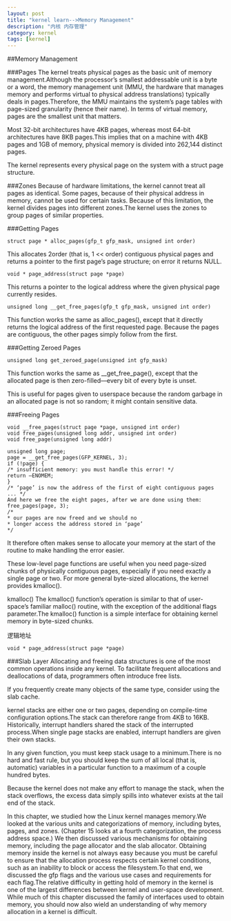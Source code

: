 ```yaml
---
layout: post
title: "kernel learn-->Memory Management"
description: "内核 内存管理"
category: kernel
tags: [kernel]
---
```


##Memory Management

###Pages
The kernel treats physical pages as the basic unit of memory management.Although the
processor’s smallest addressable unit is a byte or a word, the memory management unit
(MMU, the hardware that manages memory and performs virtual to physical address
translations) typically deals in pages.Therefore, the MMU maintains the system’s page
tables with page-sized granularity (hence their name). In terms of virtual memory, pages
are the smallest unit that matters.

Most 32-bit architectures have 4KB pages, whereas most 64-bit architectures have 8KB pages.This implies that on a machine with 4KB pages and 1GB of memory, physical memory is divided into 262,144 distinct pages.

The kernel represents every physical page on the system with a struct page structure.

###Zones
Because of hardware limitations, the kernel cannot treat all pages as identical. Some pages,
because of their physical address in memory, cannot be used for certain tasks. Because of
this limitation, the kernel divides pages into different zones.The kernel uses the zones to
group pages of similar properties.

###Getting Pages

```
struct page * alloc_pages(gfp_t gfp_mask, unsigned int order)
```

This allocates 2order (that is, 1 << order) contiguous physical pages and returns a
pointer to the first page’s page structure; on error it returns NULL.

```
void * page_address(struct page *page)
```

This returns a pointer to the logical address where the given physical page currently
resides.

```
unsigned long __get_free_pages(gfp_t gfp_mask, unsigned int order)
```

This function works the same as alloc_pages(), except that it directly returns the
logical address of the first requested page. Because the pages are contiguous, the other
pages simply follow from the first.

###Getting Zeroed Pages

```
unsigned long get_zeroed_page(unsigned int gfp_mask)
```

This function works the same as __get_free_page(), except that the allocated page is
then zero-filled—every bit of every byte is unset.

This is useful for pages given to userspace
because the random garbage in an allocated page is not so random; it might contain
sensitive data.

###Freeing Pages

```
void __free_pages(struct page *page, unsigned int order)
void free_pages(unsigned long addr, unsigned int order)
void free_page(unsigned long addr)
```

```
unsigned long page;
page = __get_free_pages(GFP_KERNEL, 3);
if (!page) {
/* insufficient memory: you must handle this error! */
return –ENOMEM;
}
/* ‘page’ is now the address of the first of eight contiguous pages ... */
And here we free the eight pages, after we are done using them:
free_pages(page, 3);
/*
* our pages are now freed and we should no
* longer access the address stored in ‘page’
*/
```

It therefore often makes sense to allocate
your memory at the start of the routine to make handling the error easier.

These low-level page functions are useful when you need page-sized chunks of physically
contiguous pages, especially if you need exactly a single page or two. For more general
byte-sized allocations, the kernel provides kmalloc().

kmalloc()
The kmalloc() function’s operation is similar to that of user-space’s familiar malloc()
routine, with the exception of the additional flags parameter.The kmalloc() function is
a simple interface for obtaining kernel memory in byte-sized chunks.


逻辑地址

```
void * page_address(struct page *page)
```

###Slab Layer
Allocating and freeing data structures is one of the most common operations inside any kernel.
To facilitate frequent allocations and deallocations of data, programmers often introduce free lists.

If you frequently create many objects of the same type, consider using the slab cache.

kernel stacks are either one or two pages, depending on compile-time
configuration options.The stack can therefore range from 4KB to 16KB. Historically,
interrupt handlers shared the stack of the interrupted process.When single page stacks are
enabled, interrupt handlers are given their own stacks.

In any given function, you must keep stack usage to a minimum.There is no hard and fast
rule, but you should keep the sum of all local (that is, automatic) variables in a particular
function to a maximum of a couple hundred bytes.

Because the kernel does not make any effort to manage
the stack, when the stack overflows, the excess data simply spills into whatever exists at
the tail end of the stack.

In this chapter, we studied how the Linux kernel manages memory.We looked at the various
units and categorizations of memory, including bytes, pages, and zones. (Chapter 15
looks at a fourth categorization, the process address space.) We then discussed various
mechanisms for obtaining memory, including the page allocator and the slab allocator.
Obtaining memory inside the kernel is not always easy because you must be careful to
ensure that the allocation process respects certain kernel conditions, such as an inability to
block or access the filesystem.To that end, we discussed the gfp flags and the various use
cases and requirements for each flag.The relative difficulty in getting hold of memory in
the kernel is one of the largest differences between kernel and user-space development.
While much of this chapter discussed the family of interfaces used to obtain memory, you
should now also wield an understanding of why memory allocation in a kernel is difficult.